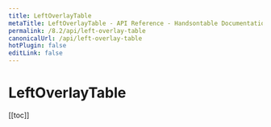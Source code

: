 ```yaml
---
title: LeftOverlayTable
metaTitle: LeftOverlayTable - API Reference - Handsontable Documentation
permalink: /8.2/api/left-overlay-table
canonicalUrl: /api/left-overlay-table
hotPlugin: false
editLink: false
---
```


# LeftOverlayTable

[[toc]]

